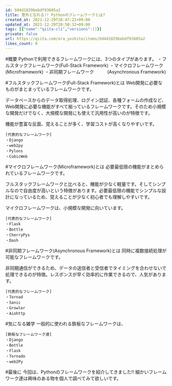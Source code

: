 ```yaml
---
id: b94d1029bebdf93605a2
title: 意外と忘れる!! Pythonのフレームワークとは?
created_at: 2021-12-29T20:47:22+09:00
updated_at: 2021-12-29T20:50:32+09:00
tags: [{"name":"qiita-cli","versions":[]}]
private: false
url: https://qiita.com/ora_yoshito/items/b94d1029bebdf93605a2
likes_count: 0
---
```


 
      
#概要
Pythonで利用できるフレームワークには、3つのタイプがあります。
・フルスタックフレームワーク(Full-Stack Framework)
・マイクロフレームワーク　　(Microframework)
・非同期フレームワーク　　　(Asynchronous Framework)

#フルスタックフレームワーク(Full-Stack Framework)とは
Web開発に必要なものがまとまっているフレームワークです。

データベースからのデータ取得処理、ログイン認証、各種フォームの作成など、Web開発に必要な機能がすべて揃っているフレームワークです。そのため小規模な開発だけでなく、大規模な開発にも使えて汎用性が高いのが特徴です。

機能が豊富な反面、覚えることが多く、学習コストが高くなりやすいです。

```
[代表的なフレームワーク]
・Django
・web2py
・Pylons
・CubicWeb
```

#マイクロフレームワーク(Microframework)とは
必要最低限の機能がまとめられているフレームワークです。

フルスタックフレームワークと比べると、機能が少なく軽量です。そしてシンプルなので自由度が高いという特徴があります。必要最低限の機能でシンプルな設計になっているため、覚えることが少なく初心者でも理解しやすいです。

マイクロフレームワークは、小規模な開発に向いています。

```
[代表的なフレームワーク]
・Flask
・Bottle
・CherryPys
・Dash
```

#非同期フレームワーク(Asynchronous Framework)とは
同時に複数接続処理が可能なフレームワークです。

非同期通信ができるため、データの送信者と受信者でタイミングを合わせないで処理できるのが特徴。レスポンスが早く効率的に作業できるので、人気があります。

```
[代表的なフレームワーク]
・Tornad
・Sanic
・Growler
・Aiohttp
```
#気になる雑学
一般的に使われる鉄板なフレームワークは、

```
[鉄板なフレームワーク達]
・Django
・Bottle
・Flask
・Tornado
・web2Py
```
#最後に
今回は、Pythonのフレームワークを紹介してきました!!
細かいフレームワーク達は興味のある物を個人で調べてみて欲しいです。
